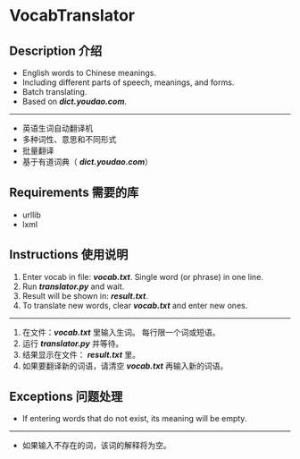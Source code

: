 # VocabTranslator

## Description 介绍

* English words to Chinese meanings.
* Including different parts of speech, meanings, and forms.
* Batch translating.
* Based on __*dict.youdao.com*__.
---
* 英语生词自动翻译机
* 多种词性、意思和不同形式
* 批量翻译
* 基于有道词典（ __*dict.youdao.com*__）

## Requirements 需要的库

* urllib
* lxml

## Instructions 使用说明

1. Enter vocab in file: __*vocab.txt*__. Single word (or phrase) in one line.
2. Run __*translator.py*__ and wait.
3. Result will be shown in: __*result.txt*__.
4. To translate new words, clear __*vocab.txt*__ and enter new ones.
---
1. 在文件：__*vocab.txt*__ 里输入生词。 每行限一个词或短语。
2. 运行 __*translator.py*__ 并等待。
3. 结果显示在文件： __*result.txt*__ 里。
4. 如果要翻译新的词语，请清空 __*vocab.txt*__ 再输入新的词语。

## Exceptions 问题处理

* If entering words that do not exist, its meaning will be empty.
---
* 如果输入不存在的词，该词的解释将为空。
